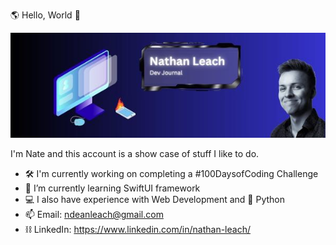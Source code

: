 🌎 Hello, World 🤙

![Banner](https://github.com/ndeanleach/ndeanleach/blob/e1d041a0eae8c56738f0a884ffc46a81ae942b18/Github%20Banner.jpg)

I'm Nate and this account is a show case of stuff I like to do. 

- 🛠️ I'm currently working on completing a #100DaysofCoding Challenge
- 🌱 I’m currently learning SwiftUI framework
- 💻 I also have experience with Web Development and 🐍 Python
- 📫 Email: ndeanleach@gmail.com
- ⛓️ LinkedIn: https://www.linkedin.com/in/nathan-leach/

